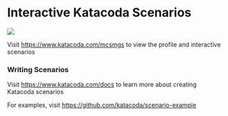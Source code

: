 # Interactive Katacoda Scenarios

[![](http://shields.katacoda.com/katacoda/mcsmgs/count.svg)](https://www.katacoda.com/mcsmgs "Get your profile on Katacoda.com")

Visit https://www.katacoda.com/mcsmgs to view the profile and interactive scenarios

### Writing Scenarios
Visit https://www.katacoda.com/docs to learn more about creating Katacoda scenarios

For examples, visit https://github.com/katacoda/scenario-example
